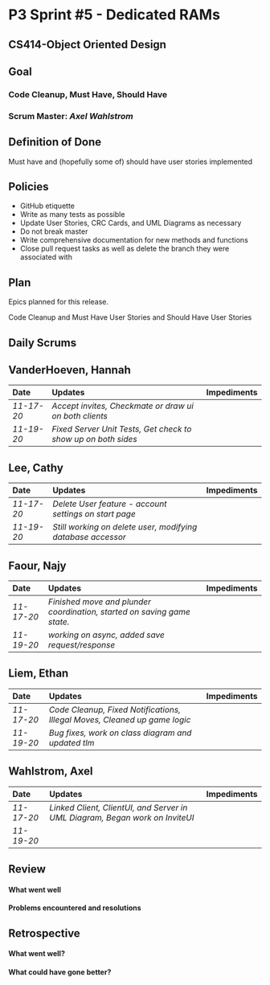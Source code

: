 # P3 Sprint #5 - Dedicated RAMs
## CS414-Object Oriented Design

## Goal

### Code Cleanup, Must Have, Should Have

### Scrum Master: *Axel Wahlstrom*

## Definition of Done

Must have and (hopefully some of) should have user stories implemented

## Policies

* GitHub etiquette
* Write as many tests as possible
* Update User Stories, CRC Cards, and UML Diagrams as necessary
* Do not break master
* Write comprehensive documentation for new methods and functions
* Close pull request tasks as well as delete the branch they were associated with

## Plan

Epics planned for this release.

Code Cleanup and Must Have User Stories and Should Have User Stories

## Daily Scrums

## VanderHoeven, Hannah
| Date | Updates | Impediments |
| :--- | :--- | :--- |
| *11-17-20* | *Accept invites, Checkmate or draw ui on both clients* |  |
| *11-19-20* | *Fixed Server Unit Tests, Get check to show up on both sides*  |  |

## Lee, Cathy
| Date | Updates | Impediments |
| :--- | :--- | :--- |
| *11-17-20* | *Delete User feature - account settings on start page* |  |
| *11-19-20* | *Still working on delete user, modifying database accessor* |  |

## Faour, Najy
| Date | Updates | Impediments |
| :--- | :--- | :--- |
| *11-17-20* | *Finished move and plunder coordination, started on saving game state.* |  |
| *11-19-20* | *working on async, added save request/response* |  |

## Liem, Ethan
| Date | Updates | Impediments |
| :--- | :--- | :--- |
| *11-17-20* | *Code Cleanup, Fixed Notifications, Illegal Moves, Cleaned up game logic* |  |
| *11-19-20* | *Bug fixes, work on class diagram and updated tlm*  |  |

## Wahlstrom, Axel
| Date | Updates | Impediments |
| :--- | :--- | :--- |
| *11-17-20* | *Linked Client, ClientUI, and Server in UML Diagram, Began work on InviteUI* |  |
| *11-19-20* |  |  |

## Review

#### What went well

#### Problems encountered and resolutions

## Retrospective

#### What went well?

#### What could have gone better?
